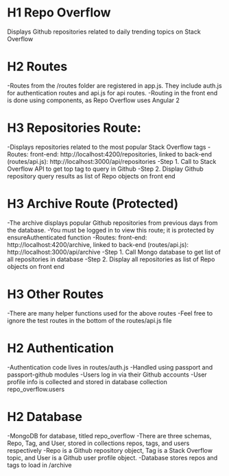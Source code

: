 # H1 Repo Overflow
Displays Github repositories related to daily trending topics on Stack Overflow

# H2 Routes
-Routes from the /routes folder are registered in app.js. They include auth.js for authentication routes and api.js for api routes.
-Routing in the front end is done using components, as Repo Overflow uses Angular 2

# H3 Repositories Route:
-Displays repositories related to the most popular Stack Overflow tags
-Routes: front-end: http://localhost:4200/repositories, linked to back-end (routes/api.js): http://localhost:3000/api/repositories
-Step 1. Call to Stack Overflow API to get top tag to query in Github
-Step 2. Display Github repository query results as list of Repo objects on front end

# H3 Archive Route (Protected)
-The archive displays popular Github repositories from previous days from the database.
-You must be logged in to view this route; it is protected by ensureAuthenticated function
-Routes: front-end: http://localhost:4200/archive, linked to back-end (routes/api.js): http://localhost:3000/api/archive
-Step 1. Call Mongo database to get list of all repositories in database
-Step 2. Display all repositories as list of Repo objects on front end

# H3 Other Routes
-There are many helper functions used for the above routes
-Feel free to ignore the test routes in the bottom of the routes/api.js file

# H2 Authentication
-Authentication code lives in routes/auth.js
-Handled using passport and passport-github modules
-Users log in via their Github accounts
-User profile info is collected and stored in database collection repo_overflow.users

# H2 Database
-MongoDB for database, titled repo_overflow
-There are three schemas, Repo, Tag, and User, stored in collections repos, tags, and users respectively
-Repo is a Github repository object, Tag is a Stack Overflow topic, and User is a Github user profile object.
-Database stores repos and tags to load in /archive
